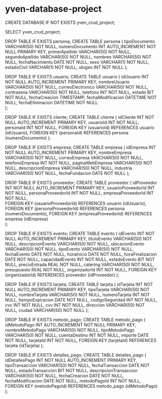 # yven-database-project

CREATE DATABASE IF NOT EXISTS yven_crud_project;

SELECT yven_crud_project;

DROP TABLE IF EXISTS persona;
CREATE TABLE persona (
	tipoDocumento VARCHAR(50) NOT NULL,
    numeroDocumento INT AUTO_INCREMENT NOT NULL PRIMARY KEY,
    primerApellido VARCHAR(50) NOT NULL,
    segundoApellido VARCHAR(50) NOT NULL,
    nombres VARCHAR(50) NOT NULL,
    fechaNacimiento DATE NOT NULL,
    sexo VARCHAR(1) NOT NULL,
    estadoCivil VARCHAR(1) NOT NULL,
    ubigeo INT NOT NULL
);

DROP TABLE IF EXISTS usuario;
CREATE TABLE usuario (
	idUsuario INT NOT NULL AUTO_INCREMENT PRIMARY KEY,
    nombreUsuario VARCHAR(50) NOT NULL,
    correoElectronico VARCHAR(50) NOT NULL,
    contrasena VARCHAR(50) NOT NULL,
    telefono INT NOT NULL,
    estado BIT NOT NULL,
    fechaCreacion TIMESTAMP,
    fechaModificacion DATETIME NOT NULL,
    fechaEliminacion DATETIME NOT NULL    
);

DROP TABLE IF EXISTS cliente;
CREATE TABLE cliente (
	idCliente INT NOT NULL AUTO_INCREMENT PRIMARY KEY,
    usuarioId INT NOT NULL,
    personaId INT NOT NULL,
    FOREIGN KEY (usuarioId) REFERENCES usuario (idUsuario),
    FOREIGN KEY (personaId) REFERENCES persona (numeroDocumento)
);

DROP TABLE IF EXISTS empresa;
CREATE TABLE empresa (
	idEmpresa INT NOT NULL AUTO_INCREMENT PRIMARY KEY,
    nombreEmpresa VARCHAR(50) NOT NULL,
    correoEmpresa VARCHAR(50) NOT NULL,
    telefonoEmpresa INT NOT NULL,
    paginaWebEmpresa VARCHAR(50) NOT NULL,
    descripcionEmpresa VARCHAR(50) NOT NULL,
    industria VARCHAR(50) NOT NULL,
    fechaFundacion DATE NOT NULL
);

DROP TABLE IF EXISTS proveedor;
CREATE TABLE proveedor (
	idProveedor INT NOT NULL AUTO_INCREMENT PRIMARY KEY,
    usuarioProveedorId INT NOT NULL,
    personaProveedorId INT NOT NULL,
    empresaProveedorId INT NOT NULL,    
    FOREIGN KEY (usuarioProveedorId) REFERENCES usuario (idUsuario),
    FOREIGN KEY (personaProveedorId) REFERENCES persona (numeroDocumento),
    FOREIGN KEY (empresaProveedorId) REFERENCES empresa (idEmpresa)    
);

DROP TABLE IF EXISTS evento;
CREATE TABLE evento (
	idEvento INT NOT NULL AUTO_INCREMENT PRIMARY KEY,
    tituloEvento VARCHAR(50) NOT NULL,
    descripcionEvento VARCHAR(50) NOT NULL,
    ubicacionEvento VARCHAR(50) NOT NULL,
    tipoEvento VARCHAR(50) NOT NULL,
    fechaEvento DATE NOT NULL,
    horaInicio DATE NOT NULL,
    horaFinalizacion DATE NOT NULL,
    capacidadEvento INT NOT NULL,
    estadoEvento BIT NOT NULL,
    precioEntrada REAL NOT NULL,
    catering VARCHAR(50) NOT NULL,
    presupuesto REAL NOT NULL,
    organizadorId INT NOT NULL,
    FOREIGN KEY (organizadorId) REFERENCES proveedor (idProveedor)
);

DROP TABLE IF EXISTS tarjeta;
CREATE TABLE tarjeta (
	idTarjeta INT NOT NULL AUTO_INCREMENT PRIMARY KEY, 
    tipoTarjeta VARCHAR(50) NOT NULL,
    nombreTarjeta VARCHAR(50) NOT NULL,
    numeroTarjeta INT NOT NULL,
    tiempoExpiracion DATE NOT NULL,
    codigoSeguridad INT NOT NULL,
    cvc INT NOT NULL,
    cvv INT NOT NULL,
    direccion VARCHAR(50) NOT NULL,
    ciudad VARCHAR(50) NOT NULL
);

DROP TABLE IF EXISTS metodo_pago;
CREATE TABLE metodo_pago (
	idMetodoPago INT AUTO_INCREMENT NOT NULL PRIMARY KEY,
    nombreMetodoPago VARCHAR(50) NOT NULL,
    tipoMetodoPago VARCHAR(50) NOT NULL,
    cuentaDestino INT NOT NULL,
    importe DATE NOT NULL, 
    tarjetaId INT NOT NULL,
    FOREIGN KEY (tarjetaId) REFERENCES tarjeta (idTarjeta)
);

DROP TABLE IF EXISTS detalles_pago;
CREATE TABLE detalles_pago (
	idDetallesPago INT NOT NULL AUTO_INCREMENT PRIMARY KEY,
    tipoTransaccion VARCHAR(50) NOT NULL,
    fechaTransaccion DATE NOT NULL,
    estadoTransaccion BIT NOT NULL,
    descripcionTransaccion VARCHAR(50) NOT NULL,
    fechaCreacion DATE NOT NULL,
    fechaModificacion DATE NOT NULL,
    metodoPagoId INT NOT NULL,
    FOREIGN KEY (metodoPagoId) REFERENCES metodo_pago (idMetodoPago)
);

